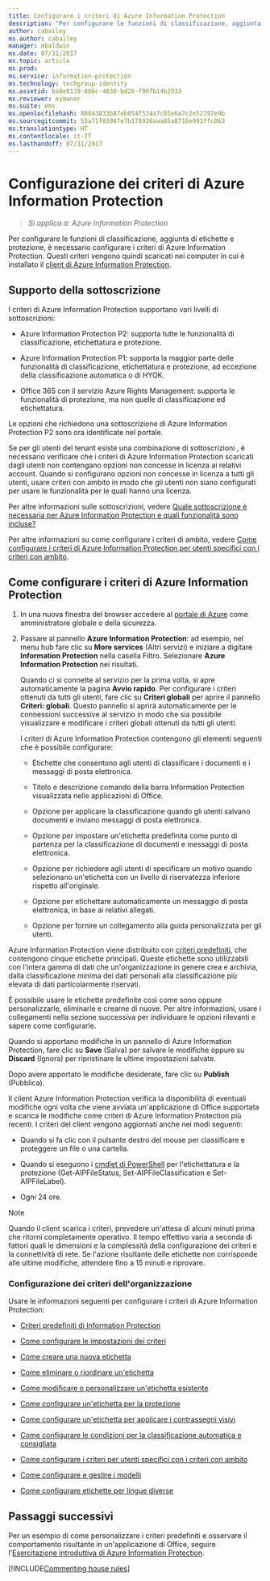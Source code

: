 ```yaml
---
title: Configurare i criteri di Azure Information Protection
description: "Per configurare le funzioni di classificazione, aggiunta di etichette e protezione, è necessario configurare i criteri di Azure Information Protection."
author: cabailey
ms.author: cabailey
manager: mbaldwin
ms.date: 07/31/2017
ms.topic: article
ms.prod: 
ms.service: information-protection
ms.technology: techgroup-identity
ms.assetid: ba0e8119-886c-4830-bd26-f98fb14b2933
ms.reviewer: eymanor
ms.suite: ems
ms.openlocfilehash: 88843833b87eb054f534a7c85e6a7c2e52797e9b
ms.sourcegitcommit: 55a71f83947e7b178930aaa85a8716e993ffc063
ms.translationtype: HT
ms.contentlocale: it-IT
ms.lasthandoff: 07/31/2017
---
```

# <a name="configuring-azure-information-protection-policy"></a>Configurazione dei criteri di Azure Information Protection

>*Si applica a: Azure Information Protection*

Per configurare le funzioni di classificazione, aggiunta di etichette e protezione, è necessario configurare i criteri di Azure Information Protection. Questi criteri vengono quindi scaricati nei computer in cui è installato il [client di Azure Information Protection](https://www.microsoft.com/en-us/download/details.aspx?id=53018).

## <a name="subscription-support"></a>Supporto della sottoscrizione

I criteri di Azure Information Protection supportano vari livelli di sottoscrizioni:

- Azure Information Protection P2: supporta tutte le funzionalità di classificazione, etichettatura e protezione.

- Azure Information Protection P1: supporta la maggior parte delle funzionalità di classificazione, etichettatura e protezione, ad eccezione della classificazione automatica o di HYOK.

- Office 365 con il servizio Azure Rights Management: supporta le funzionalità di protezione, ma non quelle di classificazione ed etichettatura.

Le opzioni che richiedono una sottoscrizione di Azure Information Protection P2 sono ora identificate nel portale.

Se per gli utenti del tenant esiste una combinazione di sottoscrizioni , è necessario verificare che i criteri di Azure Information Protection scaricati dagli utenti non contengano opzioni non concesse in licenza ai relativi account. Quando si configurano opzioni non concesse in licenza a tutti gli utenti, usare criteri con ambito in modo che gli utenti non siano configurati per usare le funzionalità per le quali hanno una licenza.

Per altre informazioni sulle sottoscrizioni, vedere [Quale sottoscrizione è necessaria per Azure Information Protection e quali funzionalità sono incluse?](../get-started/faqs.md#what-subscription-do-i-need-for-azure-information-protection-and-what-features-are-included)

Per altre informazioni su come configurare i criteri di ambito, vedere [Come configurare i criteri di Azure Information Protection per utenti specifici con i criteri con ambito](configure-policy-scope.md).

## <a name="how-to-configure-the-azure-information-protection-policy"></a>Come configurare i criteri di Azure Information Protection

1. In una nuova finestra del browser accedere al [portale di Azure](https://portal.azure.com) come amministratore globale o della sicurezza.

2. Passare al pannello **Azure Information Protection**: ad esempio, nel menu hub fare clic su **More services** (Altri servizi) e iniziare a digitare **Information Protection** nella casella Filtro. Selezionare **Azure Information Protection** nei risultati. 
    
    Quando ci si connette al servizio per la prima volta, si apre automaticamente la pagina **Avvio rapido**. Per configurare i criteri ottenuti da tutti gli utenti, fare clic su **Criteri globali** per aprire il pannello **Criteri: globali**. Questo pannello si aprirà automaticamente per le connessioni successive al servizio in modo che sia possibile visualizzare e modificare i criteri globali ottenuti da tutti gli utenti. 
    
    I criteri di Azure Information Protection contengono gli elementi seguenti che è possibile configurare:
    
    - Etichette che consentono agli utenti di classificare i documenti e i messaggi di posta elettronica.
    
    - Titolo e descrizione comando della barra Information Protection visualizzata nelle applicazioni di Office.
    
    - Opzione per applicare la classificazione quando gli utenti salvano documenti e inviano messaggi di posta elettronica.
    
    - Opzione per impostare un'etichetta predefinita come punto di partenza per la classificazione di documenti e messaggi di posta elettronica.
    
    - Opzione per richiedere agli utenti di specificare un motivo quando selezionano un'etichetta con un livello di riservatezza inferiore rispetto all'originale.
    
    - Opzione per etichettare automaticamente un messaggio di posta elettronica, in base ai relativi allegati.
    
    - Opzione per fornire un collegamento alla guida personalizzata per gli utenti.

Azure Information Protection viene distribuito con [criteri predefiniti](configure-policy-default.md), che contengono cinque etichette principali. Queste etichette sono utilizzabili con l'intera gamma di dati che un'organizzazione in genere crea e archivia, dalla classificazione minima dei dati personali alla classificazione più elevata di dati particolarmente riservati. 

È possibile usare le etichette predefinite così come sono oppure personalizzarle, eliminarle e crearne di nuove. Per altre informazioni, usare i collegamenti nella sezione successiva per individuare le opzioni rilevanti e sapere come configurarle. 

Quando si apportano modifiche in un pannello di Azure Information Protection, fare clic su **Save** (Salva) per salvare le modifiche oppure su **Discard** (Ignora) per ripristinare le ultime impostazioni salvate. 

Dopo avere apportato le modifiche desiderate, fare clic su **Publish** (Pubblica). 

Il client Azure Information Protection verifica la disponibilità di eventuali modifiche ogni volta che viene avviata un'applicazione di Office supportata e scarica le modifiche come criteri di Azure Information Protection più recenti. I criteri del client vengono aggiornati anche nei modi seguenti:

- Quando si fa clic con il pulsante destro del mouse per classificare e proteggere un file o una cartella.

- Quando si eseguono i [cmdlet di PowerShell](../rms-client/client-admin-guide-powershell.md) per l'etichettatura e la protezione (Get-AIPFileStatus, Set-AIPFileClassification e Set-AIPFileLabel).

- Ogni 24 ore.

>[!NOTE]
>Quando il client scarica i criteri, prevedere un'attesa di alcuni minuti prima che ritorni completamente operativo. Il tempo effettivo varia a seconda di fattori quali le dimensioni e la complessità della configurazione dei criteri e la connettività di rete. Se l'azione risultante delle etichette non corrisponde alle ultime modifiche, attendere fino a 15 minuti e riprovare.

### <a name="configuring-your-organizations-policy"></a>Configurazione dei criteri dell'organizzazione

Usare le informazioni seguenti per configurare i criteri di Azure Information Protection:

- [Criteri predefiniti di Information Protection](configure-policy-default.md)

- [Come configurare le impostazioni dei criteri](configure-policy-settings.md)

- [Come creare una nuova etichetta](configure-policy-new-label.md)

- [Come eliminare o riordinare un'etichetta](configure-policy-delete-reorder.md)

- [Come modificare o personalizzare un'etichetta esistente](configure-policy-change-label.md)

- [Come configurare un'etichetta per la protezione](configure-policy-protection.md)

- [Come configurare un'etichetta per applicare i contrassegni visivi](configure-policy-markings.md)

- [Come configurare le condizioni per la classificazione automatica e consigliata](configure-policy-classification.md)

- [Come configurare i criteri per utenti specifici con i criteri con ambito](configure-policy-scope.md)

- [Come configurare e gestire i modelli](configure-policy-templates.md)

- [Come configurare etichette per lingue diverse](configure-policy-languages.md)

## <a name="next-steps"></a>Passaggi successivi

Per un esempio di come personalizzare i criteri predefiniti e osservare il comportamento risultante in un'applicazione di Office, seguire l'[Esercitazione introduttiva di Azure Information Protection](../get-started/infoprotect-quick-start-tutorial.md).

[!INCLUDE[Commenting house rules](../includes/houserules.md)]
